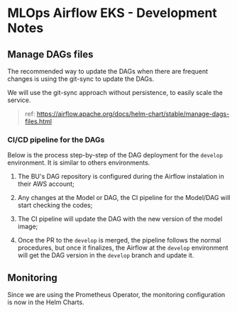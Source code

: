 # MLOps Airflow EKS - Development Notes

## Manage DAGs files

The recommended way to update the DAGs when there are frequent changes is using the git-sync to update the DAGs.

We will use the git-sync approach without persistence, to easily scale the service.

> ref: <https://airflow.apache.org/docs/helm-chart/stable/manage-dags-files.html>

### CI/CD pipeline for the DAGs

Below is the process step-by-step of the DAG deployment for the `develop` environment. It is similar to others environments.

1. The BU's DAG repository is configured during the Airflow instalation in their AWS account;

2. Any changes at the Model or DAG, the CI pipeline for the Model/DAG will start checking the codes;

3. The CI pipeline will update the DAG with the new version of the model image;

4. Once the PR to the `develop` is merged, the  pipeline follows the normal procedures, but once it finalizes, the Airflow at the `develop` environment will get the DAG version in the `develop` branch and update it.


## Monitoring

Since we are using the Prometheus Operator, the monitoring configuration is now in the Helm Charts.
